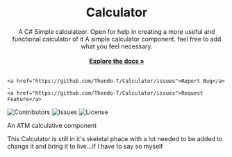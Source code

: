 <br/>
  <h1 align="center">Calculator</h1>

  <p align="center">
    A C# Simple calculateor. Open for help in creating a more useful and functional calculator of it
A simple calculator component. feel free to add what you feel necessary.
    <br/>
    <br/>
    <a href="https://github.com/Thendo-T/Calculator/"><strong>Explore the docs »</strong></a>
    <br/>
    <br/>
  
    <a href="https://github.com/Thendo-T/Calculator/issues">Report Bug</a>
    .
    <a href="https://github.com/Thendo-T/Calculator/issues">Request Feature</a>
  </p>
</p>

![Contributors](https://img.shields.io/github/contributors/Thendo-T/Calculator?color=dark-green) ![Issues](https://img.shields.io/github/issues/Thendo-T/Calculator) ![License](https://img.shields.io/github/license/Thendo-T/Calculator) 

An ATM calculative component

This Calculator is still in it's skeletal phace with a lot needed to be added to change it and bring it to live...if I have to say so myself 
